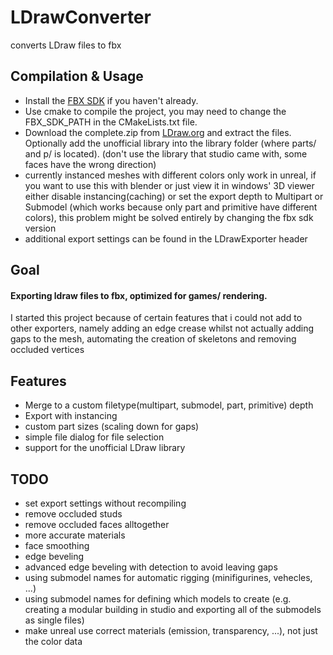 # LDrawConverter
converts LDraw files to fbx


## Compilation & Usage
- Install the [FBX SDK](https://www.autodesk.com/developer-network/platform-technologies/fbx-sdk-2020-0) if you haven't already.
- Use cmake to compile the project, you may need to change the FBX_SDK_PATH in the CMakeLists.txt file.
- Download the complete.zip from [LDraw.org](https://www.ldraw.org/part-updates) and extract the files. Optionally add the unofficial library into the library folder (where parts/ and p/ is located).
(don't use the library that studio came with, some faces have the wrong direction)
- currently instanced meshes with different colors only work in unreal, if you want to use this with blender or just view it in windows' 3D viewer either disable instancing(caching) or set the export depth to Multipart or Submodel (which works because only part and primitive have different colors), this problem might be solved entirely by changing the fbx sdk version
- additional export settings can be found in the LDrawExporter header

## Goal
#### Exporting ldraw files to fbx, optimized for games/ rendering.
I started this project because of certain features that i could not add to other exporters, namely adding an edge crease whilst not actually adding gaps to the mesh, automating the creation of skeletons and removing occluded vertices

## Features
- Merge to a custom filetype(multipart, submodel, part, primitive) depth 
- Export with instancing
- custom part sizes (scaling down for gaps)
- simple file dialog for file selection
- support for the unofficial LDraw library

## TODO
- set export settings without recompiling
- remove occluded studs
- remove occluded faces alltogether
- more accurate materials
- face smoothing
- edge beveling
- advanced edge beveling with detection to avoid leaving gaps
- using submodel names for automatic rigging (minifigurines, vehecles, ...)
- using submodel names for defining which models to create (e.g. creating a modular building in studio and exporting all of the submodels as single files)
- make unreal use correct materials (emission, transparency, ...), not just the color data
